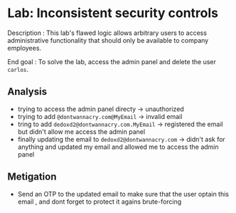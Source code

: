 # Lab: Inconsistent security controls

Description : This lab's flawed logic allows arbitrary users to access administrative functionality that should only be available to company employees.

End goal : To solve the lab, access the admin panel and delete the user `carlos`.

## Analysis

- trying to access the admin panel directy -> unauthorized
- trying to add `@dontwannacry.com@MyEmail` -> invalid email
- tring to add `dedoxd2@dontwannacry.com.MyEmail` -> registered the email but didn't allow me access the admin panel
- finally updating the email to `dedoxd2@dontwannacry.com` -> didn't ask for anything and updated my email and allowed me to access the admin panel

## Metigation

- Send an OTP to the updated  email  to make sure that the user optain this email , and dont forget to protect it agains brute-forcing
